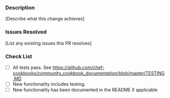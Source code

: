 ### Description

[Describe what this change achieves]

### Issues Resolved

[List any existing issues this PR resolves]

### Check List

- [ ] All tests pass. See <https://github.com/chef-cookbooks/community_cookbook_documentation/blob/master/TESTING.MD>
- [ ] New functionality includes testing.
- [ ] New functionality has been documented in the README if applicable